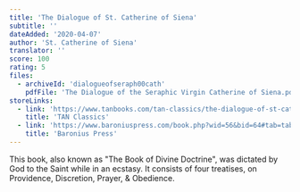 ```yaml
---
title: 'The Dialogue of St. Catherine of Siena'
subtitle: ''
dateAdded: '2020-04-07'
author: 'St. Catherine of Siena'
translator: ''
score: 100
rating: 5
files:
  - archiveId: 'dialogueofseraph00cath'
    pdfFile: 'The Dialogue of the Seraphic Virgin Catherine of Siena.pdf'
storeLinks:
  - link: 'https://www.tanbooks.com/tan-classics/the-dialogue-of-st-catherine-of-siena.html'
    title: 'TAN Classics'
  - link: 'https://www.baroniuspress.com/book.php?wid=56&bid=64#tab=tab-1'
    title: 'Baronius Press'
---
```


This book, also known as "The Book of Divine Doctrine", was dictated by God to the Saint while in an ecstasy. It consists of four treatises, on Providence, Discretion, Prayer, & Obedience.
